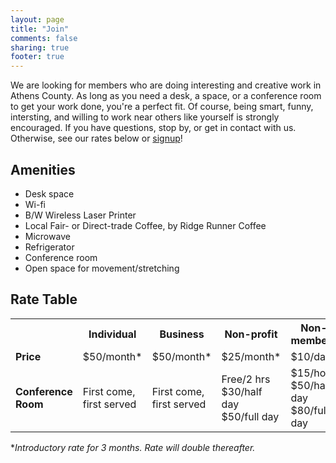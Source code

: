 ```yaml
---
layout: page
title: "Join"
comments: false
sharing: true
footer: true
---
```



We are looking for members who are doing interesting and creative work in Athens County.  As long as you need a desk, a space, or a conference room to get your work done, you're a perfect fit.  Of course, being smart, funny, intersting, and willing to work near others like yourself is strongly encouraged.  If you have questions, stop by, or get in contact with us.  Otherwise, see our rates below or [signup](https://docs.google.com/a/athensworks.com/spreadsheet/viewform?formkey=dGI4WUlFaE9nZ2xNUjZuVXNGMWlVSXc6MQ)!

Amenities
--------
* Desk space
* Wi-fi
* B/W Wireless Laser Printer
* Local Fair- or Direct-trade Coffee, by Ridge Runner Coffee
* Microwave
* Refrigerator
* Conference room
* Open space for movement/stretching

Rate Table
-----
<table id="rate_table">
  <tbody>
    <tr>
      <th style="width:100px;"></td>
      <th style="width:86px;"><strong>Individual</strong></td>
      <th style="width:120px;"><strong>Business</strong></td>
      <th style="width:120px;"><strong>Non-profit</strong></td>
      <th style="width:120px;"><strong>Non-members</strong></td>
    </tr>
    <tr>
      <td><strong>Price</strong></td>
      <td>$50/month*</td>
      <td>$50/month*</td>
      <td>$25/month*</td>
      <td>$10/day</td>
    </tr>
    <tr>
      <td style="height: 95px;"><strong>Conference Room</strong></td>
      <td>First come, first served</td>
      <td>First come, first served</td>
      <td>Free/2 hrs<br/>$30/half day<br/>$50/full day</td>
      <td>$15/hour<br/>$50/half day<br/>$80/full day</td>
    </tr>
  </tbody>
</table>

**Introductory rate for 3 months. Rate will double thereafter.*
